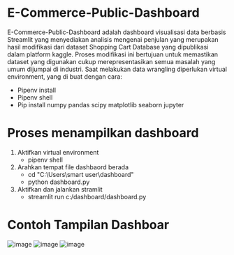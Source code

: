 # E-Commerce-Public-Dashboard
E-Commerce-Public-Dashboard adalah dashboard visualisasi data berbasis Streamlit yang menyediakan analisis mengenai penjulan yang merupakan hasil modifikasi dari dataset Shopping Cart Database yang dipublikasi dalam platform kaggle. Proses modifikasi ini bertujuan untuk memastikan dataset yang digunakan cukup merepresentasikan semua masalah yang umum dijumpai di industri. 
Saat melakukan data wrangling diperlukan virtual environment, yang di buat dengan cara:<br>
- Pipenv install<br>
- Pipenv shell<br>
- Pip install numpy pandas scipy matplotlib seaborn jupyter<br>


# Proses menampilkan dashboard
1. Aktifkan virtual environment<br>
   -  pipenv shell<br>
2. Arahkan tempat file dashbaord berada<br>
   - cd "C:\Users\smart user\dashboard"<br>
   - python dashboard.py<br>
3. Aktifkan dan jalankan stramlit<br>
   -  streamlit run c:/dashboard/dashboard.py<br>


#  Contoh Tampilan Dashboar
![image](https://github.com/user-attachments/assets/592697fd-dedc-4a40-9e60-8182eb843f75)
![image](https://github.com/user-attachments/assets/5ac297cc-7f4c-418e-9c4d-258885622b1c)
![image](https://github.com/user-attachments/assets/a7602d2c-6f3e-4272-babf-3b6af7193a7e)
